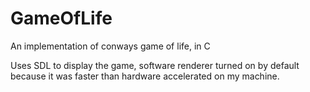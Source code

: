 # GameOfLife
An implementation of conways game of life, in C

Uses SDL to display the game, software renderer turned on by default because it was faster than hardware accelerated on my machine.
